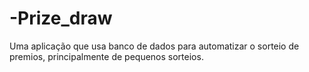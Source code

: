# -Prize_draw
Uma aplicação que usa banco de dados para automatizar o sorteio de premios, principalmente de pequenos sorteios.
